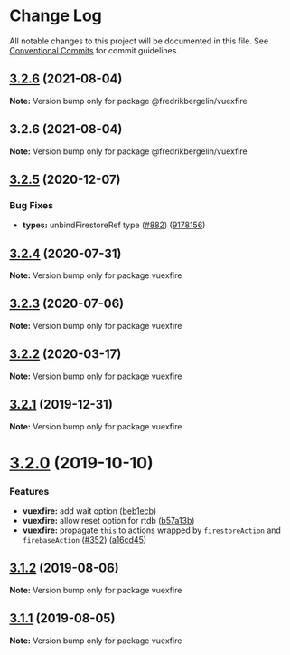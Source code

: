 # Change Log

All notable changes to this project will be documented in this file.
See [Conventional Commits](https://conventionalcommits.org) for commit guidelines.

## [3.2.6](https://github.com/vuejs/vuefire/compare/@fredrikbergelin/vuexfire@3.2.6...@fredrikbergelin/vuexfire@3.2.6) (2021-08-04)

**Note:** Version bump only for package @fredrikbergelin/vuexfire





## 3.2.6 (2021-08-04)

**Note:** Version bump only for package @fredrikbergelin/vuexfire





## [3.2.5](https://github.com/vuejs/vuefire/compare/vuexfire@3.2.4...vuexfire@3.2.5) (2020-12-07)


### Bug Fixes

* **types:** unbindFirestoreRef type ([#882](https://github.com/vuejs/vuefire/issues/882)) ([9178156](https://github.com/vuejs/vuefire/commit/91781569a0321b21238e317cdc3cca2faf29ec4e))





## [3.2.4](https://github.com/vuejs/vuefire/compare/vuexfire@3.2.3...vuexfire@3.2.4) (2020-07-31)

**Note:** Version bump only for package vuexfire





## [3.2.3](https://github.com/vuejs/vuefire/compare/vuexfire@3.2.2...vuexfire@3.2.3) (2020-07-06)

**Note:** Version bump only for package vuexfire





## [3.2.2](https://github.com/vuejs/vuefire/compare/vuexfire@3.2.1...vuexfire@3.2.2) (2020-03-17)

**Note:** Version bump only for package vuexfire





## [3.2.1](https://github.com/vuejs/vuefire/compare/vuexfire@3.2.0...vuexfire@3.2.1) (2019-12-31)

**Note:** Version bump only for package vuexfire





# [3.2.0](https://github.com/vuejs/vuefire/compare/vuexfire@3.1.2...vuexfire@3.2.0) (2019-10-10)


### Features

* **vuexfire:** add wait option ([beb1ecb](https://github.com/vuejs/vuefire/commit/beb1ecb))
* **vuexfire:** allow reset option for rtdb ([b57a13b](https://github.com/vuejs/vuefire/commit/b57a13b))
* **vuexfire:** propagate `this` to actions wrapped by `firestoreAction` and `firebaseAction` ([#352](https://github.com/vuejs/vuefire/issues/352)) ([a16cd45](https://github.com/vuejs/vuefire/commit/a16cd45))





## [3.1.2](https://github.com/vuejs/vuefire/compare/vuexfire@3.1.1...vuexfire@3.1.2) (2019-08-06)

**Note:** Version bump only for package vuexfire





## [3.1.1](https://github.com/vuejs/vuefire/compare/vuexfire@3.1.0...vuexfire@3.1.1) (2019-08-05)

**Note:** Version bump only for package vuexfire
